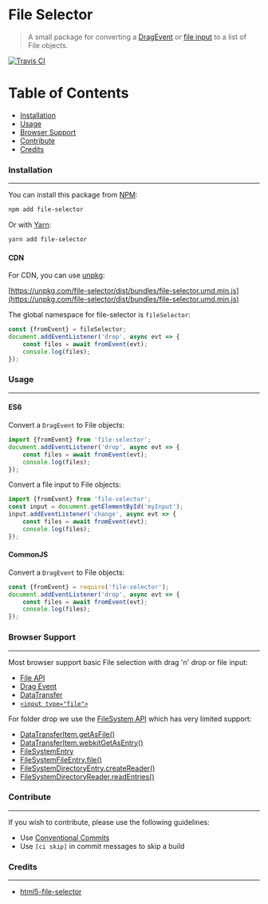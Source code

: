 # File Selector

> A small package for converting a [DragEvent](https://developer.mozilla.org/en-US/docs/Web/API/DragEvent) or [file input](https://developer.mozilla.org/en-US/docs/Web/HTML/Element/input/file) to a list of File objects.

[![Travis CI](https://img.shields.io/travis/react-dropzone/file-selector/master.svg?style=flat-square)](https://travis-ci.org/react-dropzone/file-selector)


# Table of Contents

* [Installation](#installation)
* [Usage](#usage)
* [Browser Support](#browser-support)
* [Contribute](#contribute)
* [Credits](#credits)


### Installation
----------------
You can install this package from [NPM](https://www.npmjs.com):
```bash
npm add file-selector
```

Or with [Yarn](https://yarnpkg.com/en):
```bash
yarn add file-selector
```

#### CDN
For CDN, you can use [unpkg](https://unpkg.com):

[https://unpkg.com/file-selector/dist/bundles/file-selector.umd.min.js](https://unpkg.com/file-selector/dist/bundles/file-selector.umd.min.js)

The global namespace for file-selector is `fileSelector`:
```js
const {fromEvent} = fileSelector;
document.addEventListener('drop', async evt => {
    const files = await fromEvent(evt);
    console.log(files);
});
```


### Usage
---------

#### ES6
Convert a `DragEvent` to File objects:
```ts
import {fromEvent} from 'file-selector';
document.addEventListener('drop', async evt => {
    const files = await fromEvent(evt);
    console.log(files);
});
```

Convert a file input to File objects:
```ts
import {fromEvent} from 'file-selector';
const input = document.getElementById('myInput');
input.addEventListener('change', async evt => {
    const files = await fromEvent(evt);
    console.log(files);
});
```

#### CommonJS
Convert a `DragEvent` to File objects:
```ts
const {fromEvent} = require('file-selector');
document.addEventListener('drop', async evt => {
    const files = await fromEvent(evt);
    console.log(files);
});
```


### Browser Support
-------------------
Most browser support basic File selection with drag 'n' drop or file input:
* [File API](https://developer.mozilla.org/en-US/docs/Web/API/File#Browser_compatibility)
* [Drag Event](https://developer.mozilla.org/en-US/docs/Web/API/DragEvent#Browser_compatibility)
* [DataTransfer](https://developer.mozilla.org/en-US/docs/Web/API/DataTransfer#Browser_compatibility)
* [`<input type="file">`](https://developer.mozilla.org/en-US/docs/Web/HTML/Element/input/file#Browser_compatibility)

For folder drop we use the [FileSystem API](https://developer.mozilla.org/en-US/docs/Web/API/FileSystem) which has very limited support:
* [DataTransferItem.getAsFile()](https://developer.mozilla.org/en-US/docs/Web/API/DataTransferItem/getAsFile#Browser_compatibility)
* [DataTransferItem.webkitGetAsEntry()](https://developer.mozilla.org/en-US/docs/Web/API/DataTransferItem/webkitGetAsEntry#Browser_compatibility)
* [FileSystemEntry](https://developer.mozilla.org/en-US/docs/Web/API/FileSystemEntry#Browser_compatibility)
* [FileSystemFileEntry.file()](https://developer.mozilla.org/en-US/docs/Web/API/FileSystemFileEntry/file#Browser_compatibility)
* [FileSystemDirectoryEntry.createReader()](https://developer.mozilla.org/en-US/docs/Web/API/FileSystemDirectoryEntry/createReader#Browser_compatibility)
* [FileSystemDirectoryReader.readEntries()](https://developer.mozilla.org/en-US/docs/Web/API/FileSystemDirectoryReader/readEntries#Browser_compatibility)


### Contribute
--------------
If you wish to contribute, please use the following guidelines:
* Use [Conventional Commits](https://conventionalcommits.org)
* Use `[ci skip]` in commit messages to skip a build


### Credits
-----------
* [html5-file-selector](https://github.com/quarklemotion/html5-file-selector)
